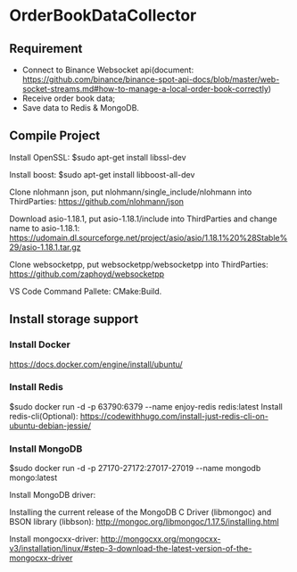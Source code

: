 # OrderBookDataCollector
## Requirement
* Connect to Binance Websocket api(document: https://github.com/binance/binance-spot-api-docs/blob/master/web-socket-streams.md#how-to-manage-a-local-order-book-correctly)
* Receive order book data;
* Save data to Redis & MongoDB.

## Compile Project

Install OpenSSL: $sudo apt-get install libssl-dev

Install boost: $sudo apt-get install libboost-all-dev

Clone nlohmann json, put nlohmann/single_include/nlohmann into ThirdParties:
https://github.com/nlohmann/json

Download asio-1.18.1, put asio-1.18.1/include into ThirdParties and change name to asio-1.18.1:
https://udomain.dl.sourceforge.net/project/asio/asio/1.18.1%20%28Stable%29/asio-1.18.1.tar.gz

Clone websocketpp, put websocketpp/websocketpp into ThirdParties:
https://github.com/zaphoyd/websocketpp 

VS Code Command Pallete: CMake:Build.

## Install storage support
### Install Docker
https://docs.docker.com/engine/install/ubuntu/

### Install Redis
$sudo docker run -d -p 63790:6379 --name enjoy-redis redis:latest
Install redis-cli(Optional): https://codewithhugo.com/install-just-redis-cli-on-ubuntu-debian-jessie/

### Install MongoDB
$sudo docker run -d -p 27170-27172:27017-27019 --name mongodb mongo:latest

Install MongoDB driver: 

Installing the current release of the MongoDB C Driver (libmongoc) and BSON library (libbson): http://mongoc.org/libmongoc/1.17.5/installing.html

Install mongocxx-driver: http://mongocxx.org/mongocxx-v3/installation/linux/#step-3-download-the-latest-version-of-the-mongocxx-driver

